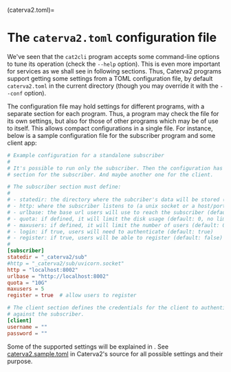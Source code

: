 (caterva2.toml)=
# The `caterva2.toml` configuration file

We've seen that the `cat2cli` program accepts some command-line options to tune its operation (check the `--help` option).  This is even more important for services as we shall see in following sections.  Thus, Caterva2 programs support getting some settings from a TOML configuration file, by default `caterva2.toml` in the current directory (though you may override it with the `--conf` option).

The configuration file may hold settings for different programs, with a separate section for each program.  Thus, a program may check the file for its own settings, but also for those of other programs which may be of use to itself.  This allows compact configurations in a single file.  For instance, below is a sample configuration file for the subscriber program and some client app:

```toml
# Example configuration for a standalone subscriber
#
# It's possible to run only the subscriber. Then the configuration has only a
# section for the subscriber. And maybe another one for the client.

# The subscriber section must define:
#
# - statedir: the directory where the subcriber's data will be stored (default: _caterva2/sub)
# - http: where the subscriber listens to (a unix socket or a host/port) (default: localhost:8002)
# - urlbase: the base url users will use to reach the subscriber (default: http://localhost:8002)
# - quota: if defined, it will limit the disk usage (default: 0, no limit)
# - maxusers: if defined, it will limit the number of users (default: 0, no limit)
# - login: if true, users will need to authenticate (default: true)
# - register: if true, users will be able to register (default: false)
#
[subscriber]
statedir = "_caterva2/sub"
#http = "_caterva2/sub/uvicorn.socket"
http = "localhost:8002"
urlbase = "http://localhost:8002"
quota = "10G"
maxusers = 5
register = true  # allow users to register

# The client section defines the credentials for the client to authenticate
# against the subscriber.
[client]
username = ""
password = ""
```

Some of the supported settings will be explained in [](Running-independent-Caterva2-services).  See [caterva2.sample.toml](https://github.com/ironArray/Caterva2/blob/main/caterva2.sample.toml) in Caterva2's source for all possible settings and their purpose.
